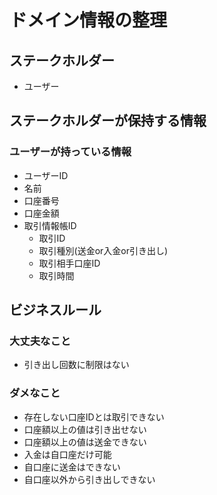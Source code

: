 # ドメイン情報の整理
## ステークホルダー
- ユーザー

## ステークホルダーが保持する情報
### ユーザーが持っている情報
- ユーザーID
- 名前
- 口座番号
- 口座金額
- 取引情報帳ID
  - 取引ID
  - 取引種別(送金or入金or引き出し)
  - 取引相手口座ID
  - 取引時間

## ビジネスルール
### 大丈夫なこと
- 引き出し回数に制限はない
### ダメなこと
- 存在しない口座IDとは取引できない
- 口座額以上の値は引き出せない
- 口座額以上の値は送金できない
- 入金は自口座だけ可能
- 自口座に送金はできない
- 自口座以外から引き出しできない